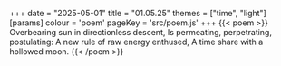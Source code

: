 +++
date = "2025-05-01"
title = "01.05.25"
themes = ["time", "light"]
[params]
  colour = 'poem'
  pageKey = 'src/poem.js'
+++
{{< poem >}}
Overbearing sun in directionless descent,
Is permeating, perpetrating, postulating:
A new rule of raw energy enthused,
A time share with a hollowed moon.
{{< /poem >}}